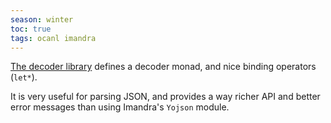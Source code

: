 ```yaml
---
season: winter
toc: true
tags: ocanl imandra
---
```

[The decoder library](https://ocaml.org/p/decoders-yojson/1.0.0/doc/index.html) defines a decoder monad, and nice binding operators (`let*`).

It is very useful for parsing JSON, and provides a way richer API and better error messages than using Imandra's `Yojson` module.